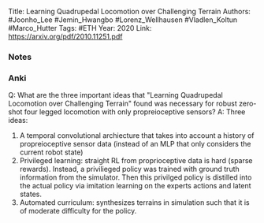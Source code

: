 Title: Learning Quadrupedal Locomotion over Challenging Terrain
Authors: #Joonho_Lee  #Jemin_Hwangbo   #Lorenz_Wellhausen #Vladlen_Koltun   #Marco_Hutter
Tags: #ETH 
Year: 2020
Link: https://arxiv.org/pdf/2010.11251.pdf


### Notes




### Anki


Q: What are the three important ideas that "Learning Quadrupedal Locomotion over Challenging Terrain" found was necessary for robust zero-shot four legged locomotion with only propreioceptive sensors?
A: Three ideas:
1. A temporal convolutional archiecture that takes into account a history of propreioceptive sensor data (instead of an MLP that only considers the current robot state)
2. Privileged learning: straight RL from proprioceptive data is hard (sparse rewards). Instead, a privilieged policy was trained with ground truth information from the simulator. Then this privilged policy is distilled into the actual policy via imitation learning on the experts actions and latent states.
3. Automated curriculum: synthesizes terrains in simulation such that it is of moderate difficulty for the policy.
<!--ID: 1688162525270-->



